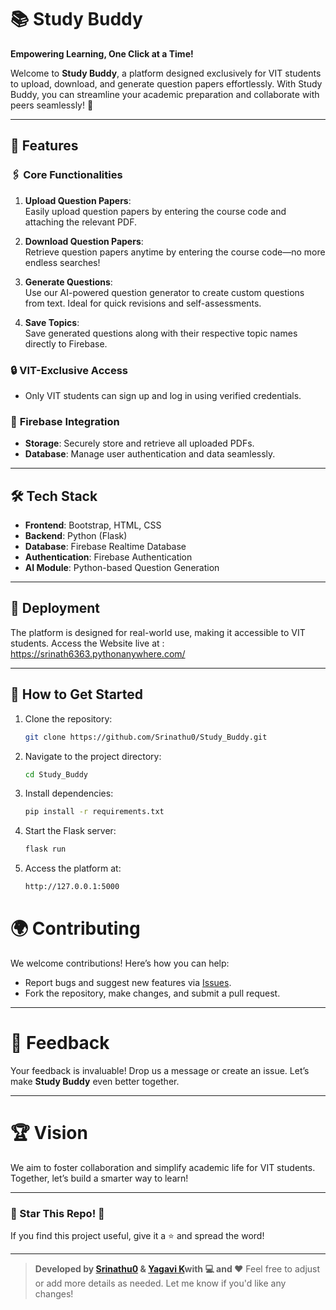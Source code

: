 # 📚 Study Buddy  

**Empowering Learning, One Click at a Time!**  

Welcome to **Study Buddy**, a platform designed exclusively for VIT students to upload, download, and generate question papers effortlessly. With Study Buddy, you can streamline your academic preparation and collaborate with peers seamlessly! 🚀  

---

## 🌟 Features  

### 🖇️ **Core Functionalities**  
1. **Upload Question Papers**:  
   Easily upload question papers by entering the course code and attaching the relevant PDF.  

2. **Download Question Papers**:  
   Retrieve question papers anytime by entering the course code—no more endless searches!  

3. **Generate Questions**:  
   Use our AI-powered question generator to create custom questions from text. Ideal for quick revisions and self-assessments.  

4. **Save Topics**:  
   Save generated questions along with their respective topic names directly to Firebase.  

### 🔒 **VIT-Exclusive Access**  
- Only VIT students can sign up and log in using verified credentials.  

### 📂 **Firebase Integration**  
- **Storage**: Securely store and retrieve all uploaded PDFs.  
- **Database**: Manage user authentication and data seamlessly.  

---

## 🛠️ Tech Stack  

- **Frontend**: Bootstrap, HTML, CSS  
- **Backend**: Python (Flask)  
- **Database**: Firebase Realtime Database  
- **Authentication**: Firebase Authentication  
- **AI Module**: Python-based Question Generation  

---

## 🚀 Deployment  

The platform is designed for real-world use, making it accessible to VIT students.
Access the Website live at : https://srinath6363.pythonanywhere.com/

---

## 🔧 How to Get Started  

1. Clone the repository:  
   ```bash  
   git clone https://github.com/Srinathu0/Study_Buddy.git

2. Navigate to the project directory:
   ```bash
   cd Study_Buddy
   
3. Install dependencies:
   ```bash
   pip install -r requirements.txt  

4. Start the Flask server:
   ```bash
   flask run

5. Access the platform at:
   ```bash
   http://127.0.0.1:5000

# 🌍 Contributing  

We welcome contributions! Here’s how you can help:  

- Report bugs and suggest new features via [Issues](https://github.com/Srinathu0/Study_Buddy/issues).  
- Fork the repository, make changes, and submit a pull request.  

---

# 💬 Feedback  

Your feedback is invaluable! Drop us a message or create an issue. Let’s make **Study Buddy** even better together.  

---

# 🏆 Vision  

We aim to foster collaboration and simplify academic life for VIT students. Together, let’s build a smarter way to learn!  

---

### 🌟 Star This Repo! 🌟  

If you find this project useful, give it a ⭐️ and spread the word!  

---

> **Developed by [Srinathu0](https://github.com/Srinathu0) & [Yagavi K](https://github.com/Yagavi8116)with 💻 and ❤️**
> Feel free to adjust or add more details as needed. Let me know if you'd like any changes!
